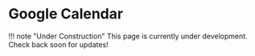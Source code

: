 # Google Calendar

!!! note "Under Construction"
    This page is currently under development. Check back soon for updates!

